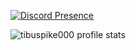 [![Discord Presence](https://lanyard.cnrad.dev/api/618513315718627328)](https://discord.com/users/618513315718627328)


![tibuspike000 profile stats](https://github-readme-stats.vercel.app/api?username=tibuspike000&show_icons=true&theme=merko)

